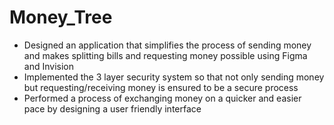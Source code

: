 # Money_Tree
- Designed an application that simplifies the process of sending money and makes splitting bills and 
requesting money possible using Figma and Invision
- Implemented the 3 layer security system so that not only sending money but requesting/receiving money 
is ensured to be a secure process
- Performed a process of exchanging money on a quicker and easier pace by designing a user friendly interface
